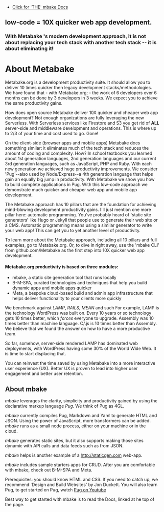 

- [Click for 'THE' mbake Docs](http://docs.Metabake.org)


## low-code = 10X quicker web app development.
### With Metabake 's modern development approach, it is not about replacing your tech stack with another tech stack -- it is about eliminating it!

# About Metabake 

Metabake.org is a development productivity suite. It should allow you to deliver 10 times quicker then legacy development stacks/methodologies. We have found that - with Metabake.org; - the work of 6 developers over 6 months can be done by 3 developers in 3 weeks. We expect you to achieve the same productivity gains.

How does open source Metabake deliver 10X quicker and cheaper web app development? Not enough organizations are fully leveraging the new Serverless. With Serverless services like Firestore and S3 you get rid of **ALL** server-side and middleware development and operations. This is where up to 2/3 of your time and cost used to go. Gone!

On the client-side (browser apps and mobile apps) Metabake does something similar: it eliminates much of the tech stack and reduces the amount of coding and complexity. How? In school textbooks you learned about 1st generation languages, 2nd generation languages and our current 3rd generation languages, such as JavaScript, PHP and Ruby. With each new generation we achieved huge productivity improvements. We consider 'Pug'--also used by Node/Express--a 4th generation language that helps gain an equally big jump in productivity. With Metabake we show you how to build complete applications in Pug. With this low-code approach we demonstrate much quicker and cheaper web app and mobile app development.

The Metabake approach has 10 pillars that are the foundation for achieving mind-blowing development productivity gains. I'll just mention one more pillar here: automatic programming. You've probably heard of 'static site generators' like Hugo or Jekyll that people use to generate their web site or a CMS. Automatic programming means using a similar generator to write your web app! This can get you to yet another level of productivity.

To learn more about the Metabake approach, including all 10 pillars and full examples, go to Metabake.org. Or, to dive in right away, use the 'mbake CLI' from github.com/Metabake as the first step into 10X quicker web app development.

#### Metabake.org productivity is based on three modules:

- mbake, a static site generation tool that runs locally
- B-M-SPA, curated technologies and techniques that help you build dynamic apps and mobile apps quicker
- Meta, a bespoke cloud-based build and admin app infrastructure that helps deliver functionality to your clients more quickly

We benchmark against _LAMP_, _RAILS_, _MEAN_ and such For example, LAMP is the technology WordPress was built on. Every 10 years or so technology gets 10 times better, which *forces* everyone to upgrade. Assembly was 10 times better than machine language. C/.js is 10 times better than Assembly. We believe that we found the answer on how to have a more productive team.

So far, somehow, server-side rendered LAMP has dominated web deployments, with WordPress having some 30% of the World Wide Web. It is time to start displacing that.

You can reinvest the time saved by using Metabake into a more interactive user experience (UX). Better UX is proven to lead into higher user engagement and better user retention.

## About mbake


_mbake_ leverages the clarity, simplicity and productivity gained by using the declarative markup language _Pug_. We think of Pug as 4GL.

_mbake_ currently compiles Pug, Markdown and Yaml to generate HTML and JSON. Using the power of JavaScript, more transformers can be added. _mbake_ runs as a small node process, either on your machine or in the cloud.

_mbake_ generates static sites, but it also supports making those sites dynamic with API calls and data feeds such as from JSON.

_mbake_ helps is another example of a http://staticgen.com web-app.

_mbake_ includes sample starters apps for CRUD. After you are comfortable with mbake, check out B-M-SPA and Meta.


Prerequisites: you should know HTML and CSS. If you need to catch up, we recommend 'Design and Build Websites' by Jon Duckett. You will also learn Pug, to get started on Pug, watch [Pug on Youtube](http://youtube.com/watch?v=wzAWI9h3q18)


Best way to get started with mbake is to read the Docs, linked at he top of the page.
